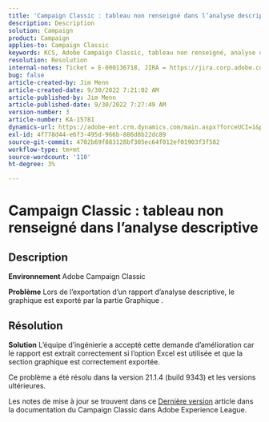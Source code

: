 ```yaml
---
title: 'Campaign Classic : tableau non renseigné dans l’analyse descriptive'
description: Description
solution: Campaign
product: Campaign
applies-to: Campaign Classic
keywords: KCS, Adobe Campaign Classic, tableau non renseigné, analyse descriptive, FAQ
resolution: Resolution
internal-notes: Ticket = E-000136718, JIRA = https://jira.corp.adobe.com/browse/NEO-24963
bug: false
article-created-by: Jim Menn
article-created-date: 9/30/2022 7:21:02 AM
article-published-by: Jim Menn
article-published-date: 9/30/2022 7:27:49 AM
version-number: 3
article-number: KA-15781
dynamics-url: https://adobe-ent.crm.dynamics.com/main.aspx?forceUCI=1&pagetype=entityrecord&etn=knowledgearticle&id=7872c36a-9040-ed11-9db1-0022480866ad
exl-id: 4f778d44-e6f3-495d-966b-886d8b22dc89
source-git-commit: 4702b69f883128bf305ec64f012ef01903f3f582
workflow-type: tm+mt
source-wordcount: '110'
ht-degree: 3%

---
```


# Campaign Classic : tableau non renseigné dans l’analyse descriptive

## Description


<b>Environnement</b>
Adobe Campaign Classic

<b>Problème</b>
Lors de l’exportation d’un rapport d’analyse descriptive, le graphique est exporté par la partie Graphique .


## Résolution


<b>Solution</b>
L’équipe d’ingénierie a accepté cette demande d’amélioration car le rapport est extrait correctement si l’option Excel est utilisée et que la section graphique est correctement exportée.

Ce problème a été résolu dans la version 21.1.4 (build 9343) et les versions ultérieures.

Les notes de mise à jour se trouvent dans ce [Dernière version](https://experienceleague.adobe.com/docs/campaign-classic/using/release-notes/latest-release.html?lang=fr) article dans la documentation du Campaign Classic dans Adobe Experience League.
